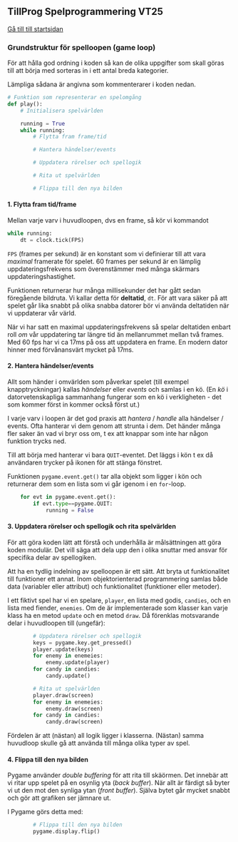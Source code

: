 ## TillProg Spelprogrammering VT25
[Gå till till startsidan](../../README.md)

### Grundstruktur för spelloopen (game loop)

För att hålla god ordning i koden så kan de olika uppgifter som skall göras till att börja med sorteras in i ett antal breda kategorier.

Lämpliga sådana är angivna som kommenterarer i koden nedan.

```python
# Funktion som representerar en spelomgång
def play():
    # Initialisera spelvärlden

    running = True
    while running:
        # Flytta fram frame/tid

        # Hantera händelser/events

        # Uppdatera rörelser och spellogik

        # Rita ut spelvärlden

        # Flippa till den nya bilden
```

#### 1. Flytta fram tid/frame

Mellan varje varv i huvudloopen, dvs en frame, så kör vi kommandot

```python
while running:
    dt = clock.tick(FPS)
```

`FPS` (frames per sekund) är en konstant som vi definierar till att vara *maximal* framerate för spelet. 60 frames per sekund är en lämplig uppdateringsfrekvens som överenstämmer med många skärmars uppdateringshastighet.

Funktionen returnerar hur många millisekunder det har gått sedan föregående bildruta. Vi kallar detta för **deltatid**, ```dt```. För att vara säker på att spelet går lika snabbt på olika snabba datorer bör vi använda deltatiden när vi uppdaterar vår värld.

När vi har satt en maximal uppdateringsfrekvens så spelar deltatiden enbart roll *om* vår uppdatering tar längre tid än mellanrummet mellan två frames. Med 60 fps har vi ca 17ms på oss att uppdatera en frame. En modern dator hinner med förvånansvärt mycket på 17ms.

#### 2. Hantera händelser/events

Allt som händer i omvärlden som påverkar spelet (till exempel knapptryckningar) kallas *händelser* eller *events* och samlas i en kö. (En *kö* i datorvetenskapliga sammanhang fungerar som en kö i verkligheten - det som kommer först in kommer också först ut.)

I varje varv i loopen är det god praxis att *hantera* / *handle* alla händelser / events. Ofta hanterar vi dem genom att strunta i dem. Det händer många fler saker än vad vi bryr oss om, t ex att knappar som inte har någon funktion trycks ned.

Till att börja med hanterar vi bara ```QUIT```-eventet. Det läggs i kön t ex då användaren trycker på ikonen för att stänga fönstret.

Funktionen ```pygame.event.get()``` tar alla objekt som ligger i kön och returnerar dem som en lista som vi går igenom i en ```for```-loop.

```python
    for evt in pygame.event.get():
        if evt.type==pygame.QUIT:
            running = False
```

#### 3. Uppdatera rörelser och spellogik och rita spelvärlden

För att göra koden lätt att förstå och underhålla är målsättningen att göra koden modulär. Det vill säga att dela upp den i olika snuttar med ansvar för specifika delar av spellogiken.

Att ha en tydlig indelning av spelloopen är ett sätt. Att bryta ut funktionalitet till funktioner ett annat. Inom objektorienterad programmering samlas både data (variabler eller attribut) och funktionalitet (funktioner eller metoder). 

I ett fiktivt spel har vi en spelare, `player`, en lista med godis, `candies`, och en lista med fiender, `enemies`. Om de är implementerade som klasser kan varje klass ha en metod `update` och en metod `draw`. Då förenklas motsvarande delar i huvudloopen till (ungefär):

```python
        # Uppdatera rörelser och spellogik
        keys = pygame.key.get_pressed()
        player.update(keys)
        for enemy in enemeies:
            enemy.update(player)
        for candy in candies:
            candy.update()

        # Rita ut spelvärlden
        player.draw(screen)
        for enemy in enemeies:
            enemy.draw(screen)
        for candy in candies:
            candy.draw(screen)
```

Fördelen är att (nästan) all logik ligger i klasserna. (Nästan) samma huvudloop skulle gå att använda till många olika typer av spel.

#### 4. Flippa till den nya bilden

Pygame använder *double buffering* för att rita till skäörmen. Det innebär att vi ritar upp spelet på en osynlig yta (*back buffer*). När allt är färdigt så byter vi ut den mot den synliga ytan (*front buffer*). Själva bytet går mycket snabbt och gör att grafiken ser jämnare ut.

I Pygame görs detta med:

```python
        # Flippa till den nya bilden
        pygame.display.flip()
```